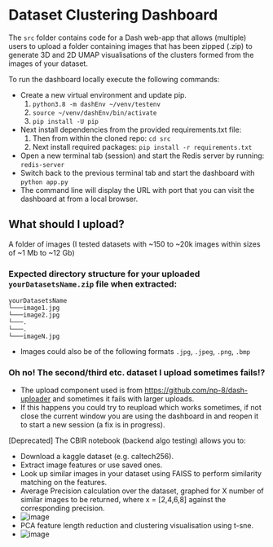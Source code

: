 # Dataset Clustering Dashboard

The `src` folder contains code for a Dash web-app that allows (multiple) users to upload a folder containing images that has been zipped (.zip) to generate 3D and 2D UMAP visualisations of the clusters formed from the images of your dataset.

To run the dashboard locally execute the following commands:
- Create a new virtual environment and update pip.
  1. `python3.8 -m dashEnv ~/venv/testenv` 
  2. `source ~/venv/dashEnv/bin/activate`
  3. `pip install -U pip`
- Next install dependencies from the provided requirements.txt file:
  1. Then from within the cloned repo: `cd src`
  2. Next install required packages: `pip install -r requirements.txt`
- Open a new terminal tab (session) and start the Redis server by running: `redis-server`
- Switch back to the previous terminal tab and start the dashboard with `python app.py`
- The command line will display the URL with port that you can visit the dashboard at from a local browser.

## What should I upload?
A folder of images (I tested datasets with ~150 to ~20k images within sizes of ~1 Mb to ~12 Gb)
### Expected directory structure for your uploaded `yourDatasetsName.zip` file when extracted:
```
yourDatasetsName
└───image1.jpg
└───image2.jpg
└───.
└───.
└───imageN.jpg
```
  - Images could also be of the following formats `.jpg`, `.jpeg`, `.png`, `.bmp`
### Oh no! The second/third etc. dataset I upload sometimes fails!?
- The upload component used is from https://github.com/np-8/dash-uploader and sometimes it fails with larger uploads.
- If this happens you could try to reupload which works sometimes, if not close the current window you are using the dashboard in and reopen it to start a new session (a fix is in progress).

[Deprecated] The CBIR notebook (backend algo testing) allows you to:
- Download a kaggle dataset (e.g. caltech256).
- Extract image features or use saved ones.
- Look up similar images in your dataset using FAISS to perform similarity matching on the features. 
- Average Precision calculation over the dataset, graphed for X number of similar images to be returned, where x = [2,4,6,8] against the corresponding precision.
- ![image](https://user-images.githubusercontent.com/97547817/151413730-b873ef99-29df-4789-a778-0ca013529d90.png)
- PCA feature length reduction and clustering visualisation using t-sne. 
- ![image](https://user-images.githubusercontent.com/97547817/151413781-5964fb5e-2d54-4062-832e-a160786cdd20.png)

